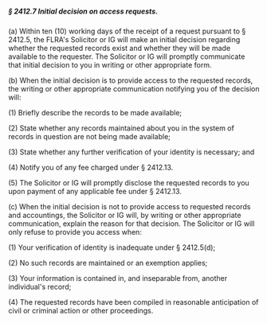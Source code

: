##### § 2412.7 Initial decision on access requests. #####

(a) Within ten (10) working days of the receipt of a request pursuant to § 2412.5, the FLRA's Solicitor or IG will make an initial decision regarding whether the requested records exist and whether they will be made available to the requester. The Solicitor or IG will promptly communicate that initial decision to you in writing or other appropriate form.

(b) When the initial decision is to provide access to the requested records, the writing or other appropriate communication notifying you of the decision will:

(1) Briefly describe the records to be made available;

(2) State whether any records maintained about you in the system of records in question are not being made available;

(3) State whether any further verification of your identity is necessary; and

(4) Notify you of any fee charged under § 2412.13.

(5) The Solicitor or IG will promptly disclose the requested records to you upon payment of any applicable fee under § 2412.13.

(c) When the initial decision is not to provide access to requested records and accountings, the Solicitor or IG will, by writing or other appropriate communication, explain the reason for that decision. The Solicitor or IG will only refuse to provide you access when:

(1) Your verification of identity is inadequate under § 2412.5(d);

(2) No such records are maintained or an exemption applies;

(3) Your information is contained in, and inseparable from, another individual's record;

(4) The requested records have been compiled in reasonable anticipation of civil or criminal action or other proceedings.